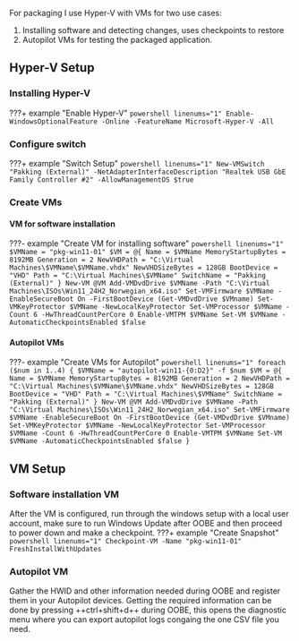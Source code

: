 For packaging I use Hyper-V with VMs for two use cases:
1. Installing software and detecting changes, uses checkpoints to restore
2. Autopilot VMs for testing the packaged application.
## Hyper-V Setup
### Installing Hyper-V
???+ example "Enable Hyper-V"
	```powershell linenums="1"
	Enable-WindowsOptionalFeature -Online -FeatureName Microsoft-Hyper-V -All
	```
### Configure switch
???+ example "Switch Setup"
	```powershell linenums="1"
	New-VMSwitch "Pakking (External)" -NetAdapterInterfaceDescription "Realtek USB GbE Family Controller #2" -AllowManagementOS $true
	```
### Create VMs
#### VM for software installation
???- example "Create VM for installing software"
	```powershell linenums="1"
	$VMName = "pkg-win11-01"
	$VM = @{
		Name = $VMName
		MemoryStartupBytes = 8192MB
		Generation = 2
		NewVHDPath = "C:\Virtual Machines\$VMName\$VMName.vhdx"
		NewVHDSizeBytes = 128GB
		BootDevice = "VHD"
		Path = "C:\Virtual Machines\$VMName"
		SwitchName = "Pakking (External)"
	}
	New-VM @VM
	Add-VMDvdDrive $VMName -Path "C:\Virtual Machines\ISOs\Win11_24H2_Norwegian_x64.iso"
	Set-VMFirmware $VMName -EnableSecureBoot On -FirstBootDevice (Get-VMDvdDrive $VMname)
	Set-VMKeyProtector $VMName -NewLocalKeyProtector
	Set-VMProcessor $VMName -Count 6 -HwThreadCountPerCore 0
	Enable-VMTPM $VMName
	Set-VM $VMName -AutomaticCheckpointsEnabled $false
	```
#### Autopilot VMs
???- example "Create VMs for Autopilot"
	```powershell linenums="1"
	foreach ($num in 1..4) {
		$VMName = "autopilot-win11-{0:D2}" -f $num
		$VM = @{
			Name = $VMName
			MemoryStartupBytes = 8192MB
			Generation = 2
			NewVHDPath = "C:\Virtual Machines\$VMName\$VMName.vhdx"
			NewVHDSizeBytes = 128GB
			BootDevice = "VHD"
			Path = "C:\Virtual Machines\$VMName"
			SwitchName = "Pakking (External)"
		}
		New-VM @VM
		Add-VMDvdDrive $VMName -Path "C:\Virtual Machines\ISOs\Win11_24H2_Norwegian_x64.iso"
		Set-VMFirmware $VMName -EnableSecureBoot On -FirstBootDevice (Get-VMDvdDrive $VMname)
		Set-VMKeyProtector $VMName -NewLocalKeyProtector
		Set-VMProcessor $VMName -Count 6 -HwThreadCountPerCore 0
		Enable-VMTPM $VMName
		Set-VM $VMName -AutomaticCheckpointsEnabled $false
	}
	```
## VM Setup
### Software installation VM
After the VM is configured, run through the windows setup with a local user account, make sure to run Windows Update after OOBE and then proceed to power down and make a checkpoint.
???+ example "Create Snapshot"
	```powershell linenums="1"
	Checkpoint-VM -Name "pkg-win11-01" FreshInstallWithUpdates
	```
### Autopilot VM
Gather the HWID and other information needed during OOBE and register them in your Autopilot devices. Getting the required information can be done by pressing ++ctrl+shift+d++ during OOBE, this opens the diagnostic menu where you can export autopilot logs congaing the one CSV file you need.